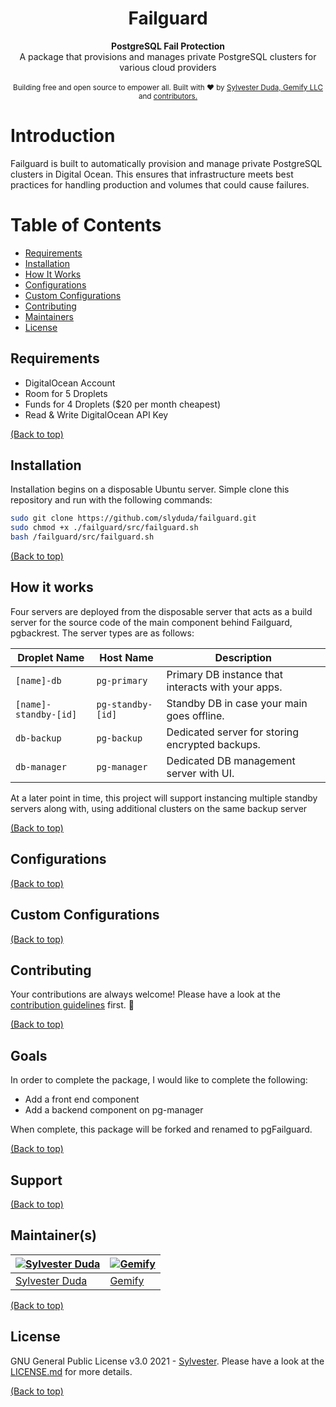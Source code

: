 <h1 align="center">Failguard</h1>
<div align="center">
  <strong>PostgreSQL Fail Protection</strong>
</div>
<div align="center">
  A package that provisions and manages private PostgreSQL clusters for various cloud providers
</div>

<br />

<div align="center">
  <!-- Stability 
  <a href="https://nodejs.org/api/documentation.html#documentation_stability_index">
    <img src="https://img.shields.io/badge/stability-experimental-orange.svg?style=flat-square"
      alt="API stability" />
  </a>-->
  <!-- NPM version 
  <a href="https://npmjs.org/package/choo">
    <img src="https://img.shields.io/npm/v/choo.svg?style=flat-square"
      alt="NPM version" />
  </a>-->
  <!-- Build Status 
  <a href="https://travis-ci.org/choojs/choo">
    <img src="https://img.shields.io/travis/choojs/choo/master.svg?style=flat-square"
      alt="Build Status" />
  </a>-->
  <!-- Test Coverage 
  <a href="https://codecov.io/github/choojs/choo">
    <img src="https://img.shields.io/codecov/c/github/choojs/choo/master.svg?style=flat-square"
      alt="Test Coverage" />
  </a>-->
  <!-- Downloads
  <a href="https://npmjs.org/package/choo">
    <img src="https://img.shields.io/npm/dt/choo.svg?style=flat-square"
      alt="Download" />
  </a> -->
  <!-- Standard
  <a href="https://standardjs.com">
    <img src="https://img.shields.io/badge/code%20style-standard-brightgreen.svg?style=flat-square"
      alt="Standard" />
  </a> -->
</div>

<div align="center">
  <sub>Building free and open source to empower all. Built with ❤︎ by
  <a href="https://twitter.com/slyduda">Sylvester Duda, Gemify LLC </a> and
  <a href="https://github.com/failguard/failguard/graphs/contributors">
    contributors.
  </a>
</div>

# Introduction
Failguard is built to automatically provision and manage private PostgreSQL clusters in Digital Ocean. This ensures that infrastructure meets best practices for handling production and volumes that could cause failures.

# Table of Contents
- [Requirements](#requirements)
- [Installation](#installation)
- [How It Works](#how-it-works)
- [Configurations](#configurations)
- [Custom Configurations](#custom-configurations)
- [Contributing](#contributing)
- [Maintainers](#maintainers)
- [License](#license)

## Requirements
- DigitalOcean Account
- Room for 5 Droplets
- Funds for 4 Droplets ($20 per month cheapest)
- Read & Write DigitalOcean API Key

[(Back to top)](#table-of-contents)
## Installation
Installation begins on a disposable Ubuntu server. Simple clone this repository and run with the following commands:

```sh
sudo git clone https://github.com/slyduda/failguard.git 
sudo chmod +x ./failguard/src/failguard.sh
bash /failguard/src/failguard.sh
```

[(Back to top)](#table-of-contents)
## How it works
Four servers are deployed from the disposable server that acts as a build server for the source code of the main component behind Failguard, pgbackrest. The server types are as follows:

Droplet Name    | Host Name  | Description
------------ | ------------- | -------------
`[name]-db` | `pg-primary` | Primary DB instance that interacts with your apps.
`[name]-standby-[id]` | `pg-standby-[id]` | Standby DB in case your main goes offline.
`db-backup` | `pg-backup` | Dedicated server for storing encrypted backups.
`db-manager` | `pg-manager` | Dedicated DB management server with UI.

At a later point in time, this project will support instancing multiple standby servers along with, using additional clusters on the same backup server

[(Back to top)](#table-of-contents)
## Configurations


[(Back to top)](#table-of-contents)
## Custom Configurations

[(Back to top)](#table-of-contents)
## Contributing
Your contributions are always welcome! Please have a look at the [contribution guidelines](CONTRIBUTING.md) first. :tada:

[(Back to top)](#table-of-contents)
## Goals
In order to complete the package, I would like to complete the following:

- Add a front end component
- Add a backend component on pg-manager

When complete, this package will be forked and renamed to pgFailguard.

[(Back to top)](#table-of-contents)
## Support

[(Back to top)](#table-of-contents)
## Maintainer(s)

[![Sylvester Duda](https://avatars1.githubusercontent.com/u/47706935?v=3&s=144)](https://github.com/slyduda)|[![Gemify](https://avatars1.githubusercontent.com/u/56842732?v=3&s=144)](https://github.com/gemifytech)
---|---
[Sylvester Duda](https://github.com/slyduda)|[Gemify](https://github.com/gemifytech)

[(Back to top)](#table-of-contents)
## License

 GNU General Public License v3.0 2021 - [Sylvester](https://github.com/slyduda/). Please have a look at the [LICENSE.md](LICENSE.md) for more details.

[(Back to top)](#table-of-contents)